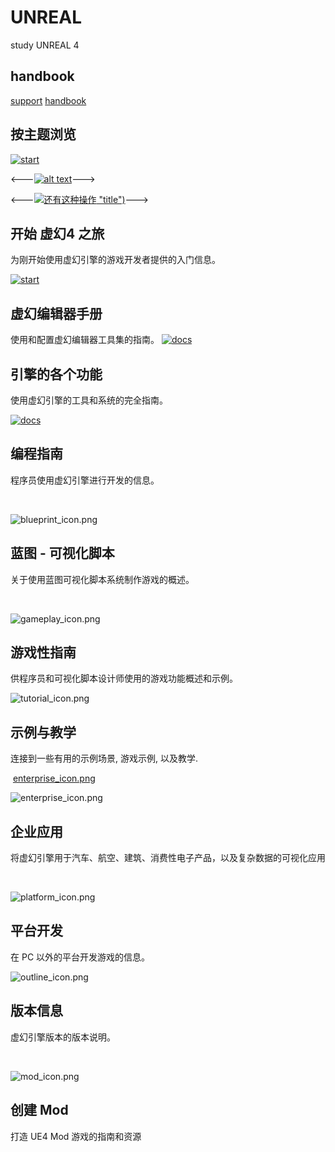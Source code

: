 # UNREAL
study  UNREAL 4
## handbook
[support](https://www.unrealengine.com/zh-CN/support)
[handbook](http://api.unrealengine.com/CHN/index.html)

## 按主题浏览

[![start](http://api.unrealengine.com/images/start_icon.png "主题浏览")](http://api.unrealengine.com/CHN/GettingStarted/index.html)


<---[![alt text](http://path/to/img.jpg "title")](你的链接地址)--->

<---[![还有这种操作](http://img.itlun.cn/uploads/allimg/170720/1-1FH0211112.jpg) "title")](#)--->

## 开始 虚幻4 之旅

为刚开始使用虚幻引擎的游戏开发者提供的入门信息。

[![start](http://api.unrealengine.com/images/editor_icon.png "开始 虚幻4 之旅")](http://api.unrealengine.com/CHN/Engine/Editor/index.html)

## 虚幻编辑器手册

使用和配置虚幻编辑器工具集的指南。
[![docs](http://api.unrealengine.com/images/docs_icon.png "开始 虚幻4 之旅")](http://api.unrealengine.com/CHN/Engine/index.html)

## 引擎的各个功能

使用虚幻引擎的工具和系统的完全指南。

[![docs](http://api.unrealengine.com/images/prog_role_icon.png "引擎的各个功能")](hhttp://api.unrealengine.com/CHN/Programming/index.html)

## 编程指南

程序员使用虚幻引擎进行开发的信息。

 [](http://api.unrealengine.com/CHN/Engine/Blueprints/index.html)

![blueprint_icon.png](http://api.unrealengine.com/images/blueprint_icon.png)

## 蓝图 - 可视化脚本

关于使用蓝图可视化脚本系统制作游戏的概述。

 [](http://api.unrealengine.com/CHN/Gameplay/index.html)

![gameplay_icon.png](http://api.unrealengine.com/images/gameplay_icon.png)

## 游戏性指南

供程序员和可视化脚本设计师使用的游戏功能概述和示例。

[](http://api.unrealengine.com/CHN/Resources/index.html)

![tutorial_icon.png](http://api.unrealengine.com/images/tutorial_icon.png)

## 示例与教学

连接到一些有用的示例场景, 游戏示例, 以及教学.

 [enterprise_icon.png](http://api.unrealengine.com/CHN/Enterprise/index.html)

![enterprise_icon.png](http://api.unrealengine.com/images/enterprise_icon.png)

## 企业应用

将虚幻引擎用于汽车、航空、建筑、消费性电子产品，以及复杂数据的可视化应用

 [](http://api.unrealengine.com/CHN/Platforms/index.html)

![platform_icon.png](http://api.unrealengine.com/images/platform_icon.png)

## 平台开发

在 PC 以外的平台开发游戏的信息。

[](http://api.unrealengine.com/CHN/Support/Builds/index.html)

![outline_icon.png](http://api.unrealengine.com/images/outline_icon.png)

## 版本信息

虚幻引擎版本的版本说明。

 [](http://api.unrealengine.com/CHN/Modding/index.html)

![mod_icon.png](http://api.unrealengine.com/images/mod_icon.png)

## 创建 Mod

打造 UE4 Mod 游戏的指南和资源
